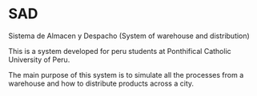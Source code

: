 # SAD
Sistema de Almacen y Despacho
(System of warehouse and distribution)

This is a system developed for peru students at Ponthifical Catholic University of Peru. 

The main purpose of this system is to simulate all the processes from a warehouse and how to distribute products across a city.


